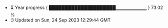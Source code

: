 - ⏳ Year progress { █████████████████████▁▁▁▁▁▁▁▁▁ } 73.02 %
- ⏰ Updated on Sun, 24 Sep 2023 12:29:44 GMT

